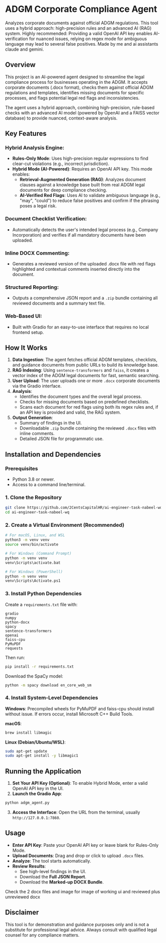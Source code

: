  # ADGM Corporate Compliance Agent

Analyzes corporate documents against official ADGM regulations. This tool uses a hybrid approach: high-precision rules and an advanced AI (RAG) system. Highly recommended: Providing a valid OpenAI API key enables AI-verification for nuanced issues, relying on regex mode for ambiguous language may lead to several false positives. Made by me and ai assistants claude and gemini. 



## Overview
This project is an AI-powered agent designed to streamline the legal compliance process for businesses operating in the ADGM. It accepts corporate documents (.docx format), checks them against official ADGM regulations and templates, identifies missing documents for specific processes, and flags potential legal red flags and inconsistencies.

The agent uses a hybrid approach, combining high-precision, rule-based checks with an advanced AI model (powered by OpenAI and a FAISS vector database) to provide nuanced, context-aware analysis.

## Key Features

### Hybrid Analysis Engine:
- **Rules-Only Mode**: Uses high-precision regular expressions to find clear-cut violations (e.g., incorrect jurisdiction).
- **Hybrid Mode (AI-Powered)**: Requires an OpenAI API key. This mode enables:
  - **Retrieval-Augmented Generation (RAG)**: Analyzes document clauses against a knowledge base built from real ADGM legal documents for deep compliance checking.
  - **AI-Verified Red Flags**: Uses AI to validate ambiguous language (e.g., "may", "could") to reduce false positives and confirm if the phrasing poses a legal risk.

### Document Checklist Verification:
- Automatically detects the user's intended legal process (e.g., Company Incorporation) and verifies if all mandatory documents have been uploaded.

### Inline DOCX Commenting:
- Generates a reviewed version of the uploaded .docx file with red flags highlighted and contextual comments inserted directly into the document.

### Structured Reporting:
- Outputs a comprehensive JSON report and a `.zip` bundle containing all reviewed documents and a summary text file.

### Web-Based UI:
- Built with Gradio for an easy-to-use interface that requires no local frontend setup.

## How It Works

1. **Data Ingestion**: The agent fetches official ADGM templates, checklists, and guidance documents from public URLs to build its knowledge base.
2. **RAG Indexing**: Using `sentence-transformers` and `faiss`, it creates a vector index of the ADGM legal documents for fast, semantic searching.
3. **User Upload**: The user uploads one or more `.docx` corporate documents via the Gradio interface.
4. **Analysis**:
   - Identifies the document types and the overall legal process.
   - Checks for missing documents based on predefined checklists.
   - Scans each document for red flags using both its regex rules and, if an API key is provided and valid, the RAG system.
5. **Output Generation**:
   - Summary of findings in the UI.
   - Downloadable `.zip` bundle containing the reviewed `.docx` files with inline comments.
   - Detailed JSON file for programmatic use.

## Installation and Dependencies

### Prerequisites
- Python 3.8 or newer.
- Access to a command line/terminal.

### 1. Clone the Repository
```bash
git clone https://github.com/2CentsCapitalHR/ai-engineer-task-nabeel-wq.git
cd ai-engineer-task-nabeel-wq
```

### 2. Create a Virtual Environment (Recommended)
```bash
# For macOS, Linux, and WSL
python3 -m venv venv
source venv/bin/activate

# For Windows (Command Prompt)
python -m venv venv
venv\Scripts\activate.bat

# For Windows (PowerShell)
python -m venv venv
venv\Scripts\Activate.ps1
```

### 3. Install Python Dependencies
Create a `requirements.txt` file with:
```
gradio
numpy
python-docx
spacy
sentence-transformers
openai
faiss-cpu
PyMuPDF
requests
```
Then run:
```bash
pip install -r requirements.txt
```

Download the SpaCy model:
```bash
python -m spacy download en_core_web_sm
```

### 4. Install System-Level Dependencies

**Windows**: Precompiled wheels for PyMuPDF and faiss-cpu should install without issue. If errors occur, install Microsoft C++ Build Tools.

**macOS**:
```bash
brew install libmagic
```

**Linux (Debian/Ubuntu/WSL)**:
```bash
sudo apt-get update
sudo apt-get install -y libmagic1
```

## Running the Application

1. **Set Your API Key (Optional)**: To enable Hybrid Mode, enter a valid OpenAI API key in the UI.
2. **Launch the Gradio App**:
```bash
python adgm_agent.py
```
3. **Access the Interface**: Open the URL from the terminal, usually `http://127.0.0.1:7860`.

## Usage

- **Enter API Key**: Paste your OpenAI API key or leave blank for Rules-Only Mode.
- **Upload Documents**: Drag and drop or click to upload `.docx` files.
- **Analyze**: The tool starts automatically.
- **Review Results**:
  - See high-level findings in the UI.
  - Download the **Full JSON Report**.
  - Download the **Marked-up DOCX Bundle**.
 
Check the 2 docx files and image for image of working ui and reviewed plus unreviewed docx

## Disclaimer
This tool is for demonstration and guidance purposes only and is not a substitute for professional legal advice. Always consult with qualified legal counsel for any compliance matters.
 
